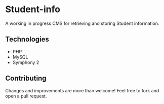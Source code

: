 # Student-info

A working in progress CMS for retrieving and storing Student information.

## Technologies
* PHP
* MySQL
* Symphony 2


## Contributing
Changes and improvements are more than welcome! Feel free to fork and open a pull request. 
